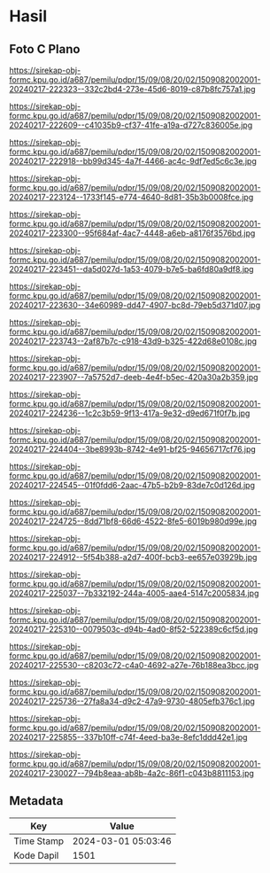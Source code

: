 # Hasil

## Foto C Plano

https://sirekap-obj-formc.kpu.go.id/a687/pemilu/pdpr/15/09/08/20/02/1509082002001-20240217-222323--332c2bd4-273e-45d6-8019-c87b8fc757a1.jpg

https://sirekap-obj-formc.kpu.go.id/a687/pemilu/pdpr/15/09/08/20/02/1509082002001-20240217-222609--c41035b9-cf37-41fe-a19a-d727c836005e.jpg

https://sirekap-obj-formc.kpu.go.id/a687/pemilu/pdpr/15/09/08/20/02/1509082002001-20240217-222918--bb99d345-4a7f-4466-ac4c-9df7ed5c6c3e.jpg

https://sirekap-obj-formc.kpu.go.id/a687/pemilu/pdpr/15/09/08/20/02/1509082002001-20240217-223124--1733f145-e774-4640-8d81-35b3b0008fce.jpg

https://sirekap-obj-formc.kpu.go.id/a687/pemilu/pdpr/15/09/08/20/02/1509082002001-20240217-223300--95f684af-4ac7-4448-a6eb-a8176f3576bd.jpg

https://sirekap-obj-formc.kpu.go.id/a687/pemilu/pdpr/15/09/08/20/02/1509082002001-20240217-223451--da5d027d-1a53-4079-b7e5-ba6fd80a9df8.jpg

https://sirekap-obj-formc.kpu.go.id/a687/pemilu/pdpr/15/09/08/20/02/1509082002001-20240217-223630--34e60989-dd47-4907-bc8d-79eb5d371d07.jpg

https://sirekap-obj-formc.kpu.go.id/a687/pemilu/pdpr/15/09/08/20/02/1509082002001-20240217-223743--2af87b7c-c918-43d9-b325-422d68e0108c.jpg

https://sirekap-obj-formc.kpu.go.id/a687/pemilu/pdpr/15/09/08/20/02/1509082002001-20240217-223907--7a5752d7-deeb-4e4f-b5ec-420a30a2b359.jpg

https://sirekap-obj-formc.kpu.go.id/a687/pemilu/pdpr/15/09/08/20/02/1509082002001-20240217-224236--1c2c3b59-9f13-417a-9e32-d9ed671f0f7b.jpg

https://sirekap-obj-formc.kpu.go.id/a687/pemilu/pdpr/15/09/08/20/02/1509082002001-20240217-224404--3be8993b-8742-4e91-bf25-94656717cf76.jpg

https://sirekap-obj-formc.kpu.go.id/a687/pemilu/pdpr/15/09/08/20/02/1509082002001-20240217-224545--01f0fdd6-2aac-47b5-b2b9-83de7c0d126d.jpg

https://sirekap-obj-formc.kpu.go.id/a687/pemilu/pdpr/15/09/08/20/02/1509082002001-20240217-224725--8dd71bf8-66d6-4522-8fe5-6019b980d99e.jpg

https://sirekap-obj-formc.kpu.go.id/a687/pemilu/pdpr/15/09/08/20/02/1509082002001-20240217-224912--5f54b388-a2d7-400f-bcb3-ee657e03929b.jpg

https://sirekap-obj-formc.kpu.go.id/a687/pemilu/pdpr/15/09/08/20/02/1509082002001-20240217-225037--7b332192-244a-4005-aae4-5147c2005834.jpg

https://sirekap-obj-formc.kpu.go.id/a687/pemilu/pdpr/15/09/08/20/02/1509082002001-20240217-225310--0079503c-d94b-4ad0-8f52-522389c6cf5d.jpg

https://sirekap-obj-formc.kpu.go.id/a687/pemilu/pdpr/15/09/08/20/02/1509082002001-20240217-225530--c8203c72-c4a0-4692-a27e-76b188ea3bcc.jpg

https://sirekap-obj-formc.kpu.go.id/a687/pemilu/pdpr/15/09/08/20/02/1509082002001-20240217-225736--27fa8a34-d9c2-47a9-9730-4805efb376c1.jpg

https://sirekap-obj-formc.kpu.go.id/a687/pemilu/pdpr/15/09/08/20/02/1509082002001-20240217-225855--337b10ff-c74f-4eed-ba3e-8efc1ddd42e1.jpg

https://sirekap-obj-formc.kpu.go.id/a687/pemilu/pdpr/15/09/08/20/02/1509082002001-20240217-230027--794b8eaa-ab8b-4a2c-86f1-c043b8811153.jpg


## Metadata

| Key        | Value               |
| ---------- | ------------------- |
| Time Stamp | 2024-03-01 05:03:46 |
| Kode Dapil | 1501                |



